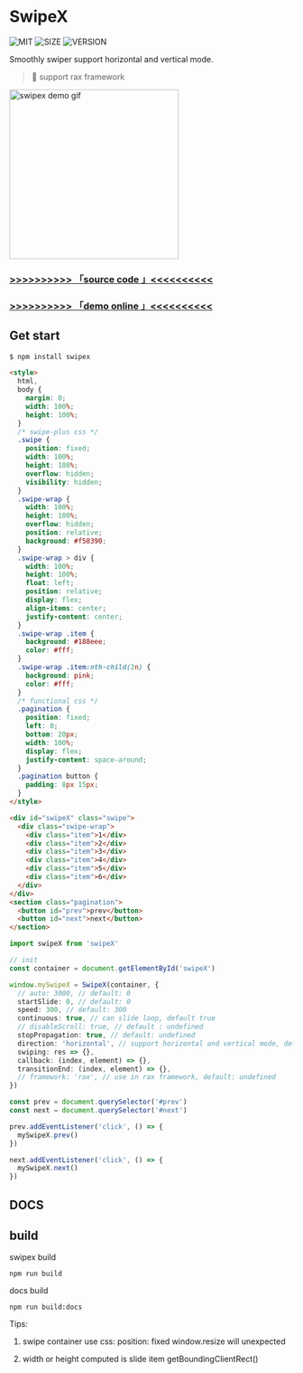 # SwipeX

![MIT](https://img.shields.io/badge/license-MIT-green) ![SIZE](https://img.shields.io/badge/size-7.04%20kb-blue) ![VERSION](https://img.shields.io/badge/version-0.0.1-green)

Smoothly swiper support horizontal and vertical mode.

> 🎉 support rax framework

<img width="300" src="https://img.alicdn.com/tfs/TB1zpC_MeL2gK0jSZPhXXahvXXa-320-656.gif" alt="swipex demo gif">

### [>>>>>>>>>> 「source code 」<<<<<<<<<<](https://github.com/zj1024/swipex/blob/master/demo/index.js)

### [>>>>>>>>>> 「demo online 」<<<<<<<<<<](https://swipex.vercel.app/)

## Get start

```bash
$ npm install swipex
```

```html
<style>
  html,
  body {
    margin: 0;
    width: 100%;
    height: 100%;
  }
  /* swipe-plus css */
  .swipe {
    position: fixed;
    width: 100%;
    height: 100%;
    overflow: hidden;
    visibility: hidden;
  }
  .swipe-wrap {
    width: 100%;
    height: 100%;
    overflow: hidden;
    position: relative;
    background: #f58390;
  }
  .swipe-wrap > div {
    width: 100%;
    height: 100%;
    float: left;
    position: relative;
    display: flex;
    align-items: center;
    justify-content: center;
  }
  .swipe-wrap .item {
    background: #188eee;
    color: #fff;
  }
  .swipe-wrap .item:nth-child(2n) {
    background: pink;
    color: #fff;
  }
  /* functional css */
  .pagination {
    position: fixed;
    left: 0;
    bottom: 20px;
    width: 100%;
    display: flex;
    justify-content: space-around;
  }
  .pagination button {
    padding: 8px 15px;
  }
</style>

<div id="swipeX" class="swipe">
  <div class="swipe-wrap">
    <div class="item">1</div>
    <div class="item">2</div>
    <div class="item">3</div>
    <div class="item">4</div>
    <div class="item">5</div>
    <div class="item">6</div>
  </div>
</div>
<section class="pagination">
  <button id="prev">prev</button>
  <button id="next">next</button>
</section>
```

```typescript
import swipeX from 'swipeX'

// init
const container = document.getElementById('swipeX')

window.mySwipeX = SwipeX(container, {
  // auto: 3000, // default: 0
  startSlide: 0, // default: 0
  speed: 300, // default: 300
  continuous: true, // can slide loop, default true
  // disableScroll: true, // default : undefined
  stopPropagation: true, // default: undefined
  direction: 'horizontal', // support horizontal and vertical mode, default: 'horizontal'
  swiping: res => {},
  callback: (index, element) => {},
  transitionEnd: (index, element) => {},
  // framework: 'rax', // use in rax framework, default: undefined
})

const prev = document.querySelector('#prev')
const next = document.querySelector('#next')

prev.addEventListener('click', () => {
  mySwipeX.prev()
})

next.addEventListener('click', () => {
  mySwipeX.next()
})
```

## DOCS



## build

swipex build

```
npm run build
```

docs build

```
npm run build:docs
```

Tips:

1. swipe container use css: position: fixed window.resize will unexpected

2. width or height computed is slide item getBoundingClientRect()
